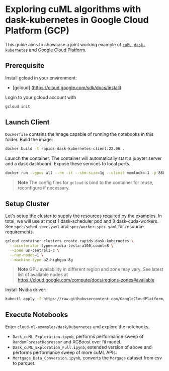 # Exploring cuML algorithms with dask-kubernetes in Google Cloud Platform (GCP)

This guide aims to showcase a joint working example of [`cuML`](https://docs.rapids.ai/api/cuml/stable/),
[`dask-kubernetes`](https://kubernetes.dask.org/en/latest/index.html) and [Google Cloud Platform](https://cloud.google.com/).

## Prerequisite

Install gcloud in your environment:
- [gcloud] (https://cloud.google.com/sdk/docs/install)

Login to your gcloud account with

```bash
gcloud init
```

## Launch Client

`Dockerfile` contains the image capable of running the notebooks in this folder.
Build the image:

```bash
docker build -t rapids-dask-kubernetes-client:22.06 .
```

Launch the container.
The container will automatically start a jupyter server and a dask dashboard.
Expose these services to local ports.

```bash
docker run --gpus all --rm -it --shm-size=1g --ulimit memlock=-1 -p 8888:8888 -p 8787:8787 -p 8786:8786 -v $HOME/.config/gcloud:/root/.config/gcloud cloud-ml-examples rapids-dask-kubernetes-client:22.06
```

> **Note**
> The config files for `gcloud` is bind to the container for reuse,
> reconfigure if necessary.


## Setup Cluster

Let's setup the cluster to supply the resources required by the examples.
In total,
we will use at most 1 dask-scheduler pod and 8 dask-cuda-workers.
See `spec/sched-spec.yaml` and `spec/worker-spec.yaml` for resource requirements.

```bash
gcloud container clusters create rapids-dask-kubernetes \
  --accelerator type=nvidia-tesla-a100,count=8 \
  --zone us-central1-c \
  --num-nodes=1 \
  --machine-type a2-highgpu-8g
```

> **Note**
> GPU availability in different region and zone may vary. See latest list of available
> nodes at https://cloud.google.com/compute/docs/regions-zones#available

Install Nvidia driver:

```bash
kubectl apply -f https://raw.githubusercontent.com/GoogleCloudPlatform/container-engine-accelerators/master/nvidia-driver-installer/cos/daemonset-preloaded-latest.yaml
```

## Execute Notebooks

Enter `cloud-ml-examples/dask/kubernetes` and explore the notebooks.

- `Dask_cuML_Exploration.ipynb`, performs performance sweep of `RandomForesetRegressor` and XGBoost over fil model.
- `Dask_cuML_Exploration_Full.ipynb`, extended version of above and performs performance sweep of more cuML APIs.
- `Mortgage_Data_Conversion.ipynb`, converts the `Morgage` dataset from csv to parquet.
